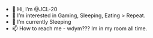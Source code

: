 - 👋 Hi, I’m @JCL-20 
- 👀 I’m interested in Gaming, Sleeping, Eating > Repeat.
- 🌱 I’m currently Sleeping
- 📫 How to reach me - wdym??? Im in my room all time.

<!---
JCL-20/JCL-20 is a ✨ special ✨ repository because its `README.md` (this file) appears on your GitHub profile.
You can click the Preview link to take a look at your changes.
--->
